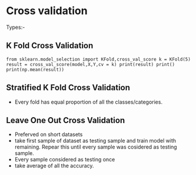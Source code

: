 # Cross validation
Types:-
##  K Fold Cross Validation 
`from sklearn.model_selection import KFold,cross_val_score
k = KFold(5)
result = cross_val_score(model,X,Y,cv = k)
print(result)
print()
print(np.mean(result))`

##  Stratified K Fold Cross Validation
- Every fold has equal proportion of all the classes/categories.



## Leave One Out Cross Validation 
- Preferved on short datasets
- take first sample of dataset as testing sample and train model with remaining. Repear this until every sample was cosidered as testing sample.
- Every sample considered as testing once
- take average of all the accuracy.
